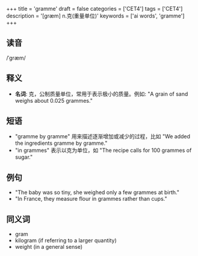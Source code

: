 +++
title = 'gramme'
draft = false
categories = ['CET4']
tags = ['CET4']
description = '[græm] n.克(重量单位)'
keywords = ['ai words', 'gramme']
+++

## 读音
/ˈɡræm/

## 释义
- **名词**: 克，公制质量单位，常用于表示极小的质量。例如: "A grain of sand weighs about 0.025 grammes."

## 短语
- "gramme by gramme" 用来描述逐渐增加或减少的过程，比如 "We added the ingredients gramme by gramme."
- "in grammes" 表示以克为单位，如 "The recipe calls for 100 grammes of sugar."

## 例句
- "The baby was so tiny, she weighed only a few grammes at birth."
- "In France, they measure flour in grammes rather than cups."

## 同义词
- gram
- kilogram (if referring to a larger quantity)
- weight (in a general sense)
